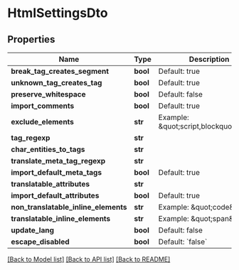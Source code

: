 # HtmlSettingsDto

## Properties
Name | Type | Description | Notes
------------ | ------------- | ------------- | -------------
**break_tag_creates_segment** | **bool** | Default: true | [optional] 
**unknown_tag_creates_tag** | **bool** | Default: true | [optional] 
**preserve_whitespace** | **bool** | Default: false | [optional] 
**import_comments** | **bool** | Default: true | [optional] 
**exclude_elements** | **str** | Example: \&quot;script,blockquote\&quot; | [optional] 
**tag_regexp** | **str** |  | [optional] 
**char_entities_to_tags** | **str** |  | [optional] 
**translate_meta_tag_regexp** | **str** |  | [optional] 
**import_default_meta_tags** | **bool** | Default: true | [optional] 
**translatable_attributes** | **str** |  | [optional] 
**import_default_attributes** | **bool** | Default: true | [optional] 
**non_translatable_inline_elements** | **str** | Example: \&quot;code\&quot; | [optional] 
**translatable_inline_elements** | **str** | Example: \&quot;span\&quot; | [optional] 
**update_lang** | **bool** | Default: false | [optional] 
**escape_disabled** | **bool** | Default: &#x60;false&#x60; | [optional] 

[[Back to Model list]](../README.md#documentation-for-models) [[Back to API list]](../README.md#documentation-for-api-endpoints) [[Back to README]](../README.md)

